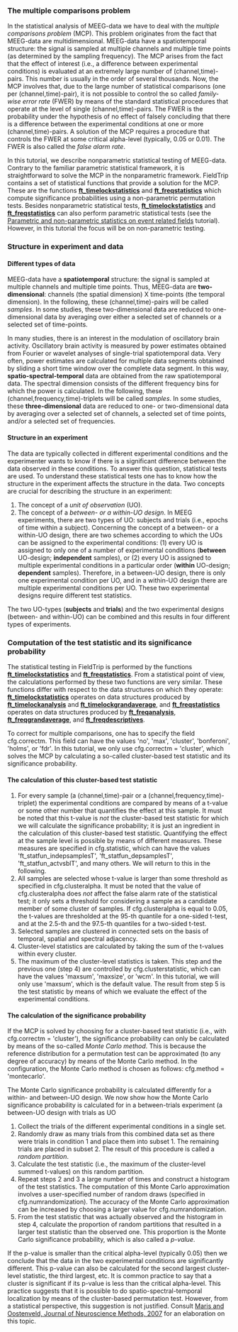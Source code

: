 ### The multiple comparisons problem

In the statistical analysis of MEEG-data we have to deal with the _multiple comparisons problem_ (MCP). This problem originates from the fact that MEEG-data are multidimensional. MEEG-data have a spatiotemporal structure: the signal is sampled at multiple channels and multiple time points (as determined by the sampling frequency). The MCP arises from the fact that the effect of interest (i.e., a difference between experimental conditions) is evaluated at an extremely large number of (channel,time)-pairs. This number is usually in the order of several thousands. Now, the MCP involves that, due to the large number of statistical comparisons (one per (channel,time)-pair), it is not possible to control the so called _family-wise error rate_ (FWER) by means of the standard statistical procedures that operate at the level of single (channel,time)-pairs. The FWER is the probability under the hypothesis of no effect of falsely concluding that there is a difference between the experimental conditions at one or more (channel,time)-pairs. A solution of the MCP requires a procedure that controls the FWER at some critical alpha-level (typically, 0.05 or 0.01). The FWER is also called the _false alarm rate_.

In this tutorial, we describe nonparametric statistical testing of MEEG-data. Contrary to the familiar parametric statistical framework, it is straightforward to solve the MCP in the nonparametric framework. FieldTrip contains a set of statistical functions that provide a solution for the MCP. These are the functions **[ft_timelockstatistics](/reference/ft_timelockstatistics)** and **[ft_freqstatistics](/reference/ft_freqstatistics)** which compute significance probabilities using a non-parametric permutation tests. Besides nonparametric statistical tests, **[ft_timelockstatistics](/reference/ft_timelockstatistics)** and **[ft_freqstatistics](/reference/ft_freqstatistics)** can also perform parametric statistical tests (see  the [Parametric and non-parametric statistics on event related fields](/tutorial/eventrelatedstatistics) tutorial). However, in this tutorial the focus will be on non-parametric testing.

### Structure in experiment and data

#### Different types of data

MEEG-data have a **spatiotemporal** structure: the signal is sampled at multiple channels and multiple time points. Thus, MEEG-data are **two-dimensional**: channels (the spatial dimension) X time-points (the temporal dimension). In the following, these (channel,time)-pairs will be called _samples_. In some studies, these two-dimensional data are reduced to one-dimensional data by averaging over either a selected set of channels or a selected set of time-points.

In many studies, there is an interest in the modulation of oscillatory brain activity. Oscillatory brain activity is measured by power estimates obtained from Fourier or wavelet analyses of single-trial spatiotemporal data. Very often, power estimates are calculated for multiple data segments obtained by sliding a short time window over the complete data segment. In this way, **spatio-spectral-temporal** data are obtained from the raw spatiotemporal data. The spectral dimension consists of the different frequency bins for which the power is calculated. In the following, these (channel,frequency,time)-triplets will be called _samples_. In some studies, these **three-dimensional** data are reduced to one- or two-dimensional data by averaging over a selected set of channels, a selected set of time points, and/or a selected set of frequencies.  

#### Structure in an experiment

The data are typically collected in different experimental conditions and the experimenter wants to know if there is a significant difference between the data observed in these conditions. To answer this question, statistical tests are used. To understand these statistical tests one has to know how the structure in the experiment affects the structure in the data. Two concepts are crucial for describing the structure in an experiment:
 1.  The concept of a _unit of observation_ (UO).
 2.  The concept of a _between- or a within-UO design_.
In MEEG experiments, there are two types of UO: subjects and trials (i.e., epochs of time within a subject). Concerning the concept of a between- or a within-UO design, there are two schemes according to which the UOs can be assigned to the experimental conditions: (1) every UO is assigned to only one of a number of experimental conditions (**between** UO-design; **independent** samples), or (2) every UO is assigned to multiple experimental conditions in a particular order (**within** UO-design; **dependent** samples). Therefore, in a between-UO design, there is only one experimental condition per UO, and in a within-UO design there are multiple experimental conditions per UO. These two experimental designs require different test statistics.

The two UO-types (**subjects** and **trials**) and the two experimental designs (between- and within-UO) can be combined and this results in four different types of experiments.

### Computation of the test statistic and its significance probability

The statistical testing in FieldTrip is performed by the functions **[ft_timelockstatistics](/reference/ft_timelockstatistics)** and **[ft_freqstatistics](/reference/ft_freqstatistics)**. From a statistical point of view, the calculations performed by these two functions are very similar. These functions differ with respect to the data structures on which they operate: **[ft_timelockstatistics](/reference/ft_timelockstatistics)** operates on data structures produced by **[ft_timelockanalysis](/reference/ft_timelockanalysis)** and **[ft_timelockgrandaverage](/reference/ft_timelockgrandaverage)**, and **[ft_freqstatistics](/reference/ft_freqstatistics)** operates on data structures produced by **[ft_freqanalysis](/reference/ft_freqanalysis)**, **[ft_freqgrandaverage](/reference/ft_freqgrandaverage)**, and **[ft_freqdescriptives](/reference/ft_freqdescriptives)**.

To correct for multiple comparisons, one has to specify the field cfg.correctm. This field can have the values 'no', 'max', 'cluster', 'bonferoni', 'holms', or 'fdr'. In this tutorial, we only use cfg.correctm = 'cluster', which solves the MCP by calculating a so-called cluster-based test statistic and its significance probability.

#### The calculation of this cluster-based test statistic

1.  For every sample (a (channel,time)-pair or a (channel,frequency,time)-triplet) the experimental conditions are compared by means of a t-value or some other number that quantifies the effect at this sample. It must be noted that this t-value is _not_ the cluster-based test statistic for which we will calculate the significance probability; it is just an ingredient in the calculation of this cluster-based test statistic. Quantifying the effect at the sample level is possible by means of different measures. These measures are specified in cfg.statistic, which can have the values 'ft_statfun_indepsamplesT', 'ft_statfun_depsamplesT', 'ft_statfun_actvsblT', and many others. We will return to this in the following.
2.  All samples are selected whose t-value is larger than some threshold as specified in cfg.clusteralpha. It must be noted that the value of cfg.clusteralpha does _not_ affect the false alarm rate of the statistical test; it only sets a threshold for considering a sample as a candidate member of some cluster of samples. If cfg.clusteralpha is equal to 0.05, the t-values are thresholded at the 95-th quantile for a one-sided t-test, and at the 2.5-th and the 97.5-th quantiles for a two-sided t-test.
3.  Selected samples are clustered in connected sets on the basis of temporal, spatial and spectral adjacency.
4.  Cluster-level statistics are calculated by taking the sum of the t-values within every cluster.
5.  The maximum of the cluster-level statistics is taken. This step and the previous one (step 4) are controlled by cfg.clusterstatistic, which can have the values 'maxsum', 'maxsize', or 'wcm'. In this tutorial, we will only use 'maxsum', which is the default value.
    The result from step 5 is the test statistic by means of which we evaluate the effect of the experimental conditions.

#### The calculation of the significance probability

If the MCP is solved by choosing for a cluster-based test statistic (i.e., with cfg.correctm = 'cluster'), the significance probability can only be calculated by means of the so-called _Monte Carlo method_. This is because the reference distribution for a permutation test can be approximated (to any degree of accuracy) by means of the Monte Carlo method. In the configuration, the Monte Carlo method is chosen as follows: cfg.method = 'montecarlo'.

The Monte Carlo significance probability is calculated differently for a within- and between-UO design. We now show how the Monte Carlo significance probability is calculated for in a between-trials experiment (a between-UO design with trials as UO

1.  Collect the trials of the different experimental conditions in a single set.
2.  Randomly draw as many trials from this combined data set as there were trials in condition 1 and place them into subset 1. The remaining trials are placed in subset 2. The result of this procedure is called a _random partition_.
3.  Calculate the test statistic (i.e., the maximum of the cluster-level summed t-values) on this random partition.
4.  Repeat steps 2 and 3 a large number of times and construct a histogram of the test statistics. The computation of this Monte Carlo approximation involves a user-specified number of random draws (specified in cfg.numrandomization). The accuracy of the Monte Carlo approximation can be increased by choosing a larger value for cfg.numrandomization.
5.  From the test statistic that was actually observed and the histogram in step 4, calculate the proportion of random partitions that resulted in a larger test statistic than the observed one. This proportion is the Monte Carlo significance probability, which is also called a _p-value_.

If the p-value is smaller than the critical alpha-level (typically 0.05) then we conclude that the data in the two experimental conditions are significantly different. This p-value can also be calculated for the second largest cluster-level statistic, the third largest, etc. It is common practice to say that a cluster is significant if its p-value is less than the critical alpha-level. This practice suggests that it is possible to do spatio-spectral-temporal localization by means of the cluster-based permutation test. However, from a statistical perspective, this suggestion is not justified. Consult [Maris and Oostenveld, Journal of Neuroscience Methods, 2007](/references_to_implemented_methods#statistical_inference_by_means_of_permutation) for an elaboration on this topic.
